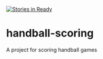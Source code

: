 [![Stories in Ready](https://badge.waffle.io/georgeF105/handball-scoring.png?label=ready&title=Ready)](https://waffle.io/georgeF105/handball-scoring)
# handball-scoring
A project for scoring handball games
